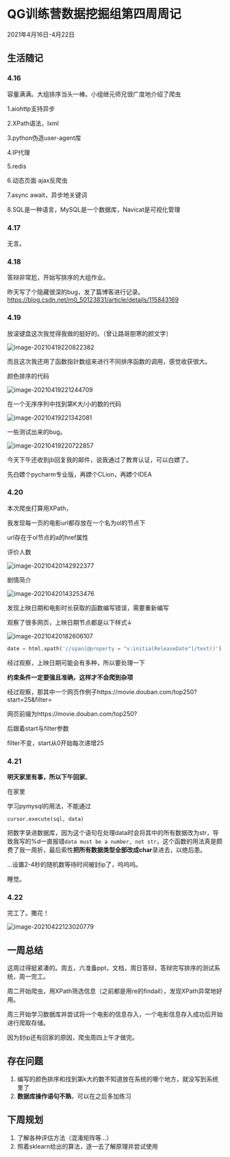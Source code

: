 # QG训练营数据挖掘组第四周周记

2021年4月16日-4月22日

## 生活随记

### 4.16

容量满满。大组排序当头一棒。小组继元师兄很广度地介绍了爬虫

1.aiohttp支持异步

2.XPath语法，lxml

3.python伪造user-agent库

4.IP代理

5.redis

6.动态页面	ajax反爬虫

7.async	await，异步地关键词

8.SQL是一种语言，MySQL是一个数据库，Navicat是可视化管理

### 4.17

无言。

### 4.18

答辩非常尬，开始写排序的大组作业。

昨天写了个隐藏很深的bug，发了篇博客进行记录。https://blog.csdn.net/m0_50123831/article/details/115843169

### 4.19

放滚键盘这次我觉得我做的挺好的。（曾让路哥胆寒的颜文字）

![image-20210419220822382](https://horacehhtbucket.oss-cn-guangzhou.aliyuncs.com/img/image-20210419220822382.png)

而且这次我还用了函数指针数组来进行不同排序函数的调用，感觉收获很大。

颜色排序的代码

![image-20210419221244709](https://horacehhtbucket.oss-cn-guangzhou.aliyuncs.com/img/image-20210419221244709.png)

在一个无序序列中找到第K大/小的数的代码

![image-20210419221342081](https://horacehhtbucket.oss-cn-guangzhou.aliyuncs.com/img/image-20210419221342081.png)

一些测试出来的bug。

![image-20210419220722857](https://horacehhtbucket.oss-cn-guangzhou.aliyuncs.com/img/image-20210419220722857.png)

今天下午还收到jb回复我的邮件，说我通过了教育认证，可以白嫖了。

先白嫖个pycharm专业版，再嫖个CLion，再嫖个IDEA

### 4.20

本次爬虫打算用XPath，

我发现每一页的电影url都存放在一个名为ol的节点下

url存在于ol节点的a的href属性



评价人数

![image-20210420142922377](https://horacehhtbucket.oss-cn-guangzhou.aliyuncs.com/img/image-20210420142922377.png)

剧情简介

![image-20210420143253476](https://horacehhtbucket.oss-cn-guangzhou.aliyuncs.com/img/image-20210420143253476.png)

发现上映日期和电影时长获取的函数编写错误，需要重新编写

观察了很多网页，上映日期节点都是以下样式↓

![image-20210420182606107](https://horacehhtbucket.oss-cn-guangzhou.aliyuncs.com/img/image-20210420182606107.png)

```python
date = html.xpath('//span[@property = "v:initialReleaseDate"]/text()')
```

经过观察，上映日期可能会有多种，所以要处理一下

**约束条件一定要强且准确，这样才不会爬到杂项**

经过观察，那其中一个网页作例子https://movie.douban.com/top250?start=25&filter=

网页前缀为https://movie.douban.com/top250?

后跟着start与filter参数

filter不变，start从0开始每次递增25

### 4.21

**明天家里有事，所以下午回家**。

在家里

学习pymysql的用法，不能通过

```
cursor.execute(sql, data)
```

把数字录进数据库，因为这个语句在处理data时会将其中的所有数据改为str，导致我写的%d一直报错`data must be a number, not str`，这个函数的用法真是颇费了我一周折，最后索性**把所有数据类型全部改成char**录进去，以绝后患。

...设置2-4秒的随机数等待时间被封ip了，呜呜呜。

睡觉。

### 4.22

完工了。撒花！

![image-20210422123020779](https://horacehhtbucket.oss-cn-guangzhou.aliyuncs.com/img/image-20210422123020779.png)

## 一周总结

这周过得挺紧凑的。周五，六准备ppt，文档，周日答辩，答辩完写排序的测试系统，周一完工。

周二开始爬虫，用XPath筛选信息（之前都是用re的findall），发现XPath异常地好用。

周三开始学习数据库并尝试将一个电影的信息存入，一个电影信息存入成功后开始进行爬取存储。

因为封ip还有回家的原因，爬虫周四上午才做完。

## 存在问题

1. 编写的颜色排序和找到第k大的数不知道放在系统的哪个地方，就没写到系统里了
2. **数据库操作语句不熟**，可以在之后多加练习

## 下周规划

1. 了解各种评估方法（混淆矩阵等...）
2. 照着sklearn给出的算法，逐一去了解原理并尝试使用

